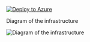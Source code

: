 [![Deploy to Azure](https://aka.ms/deploytoazurebutton)](https://portal.azure.com/#create/Microsoft.Template/uri/https%3A%2F%2Fraw.githubusercontent.com%2Fjimgodden%2FAzure_Networking_Labs%2Fmain%2FTraining-BGP_Lab%2Fsrc%2Fmain.json)


Diagram of the infrastructure

![Diagram of the infrastructure](diagram.drawio.png)
